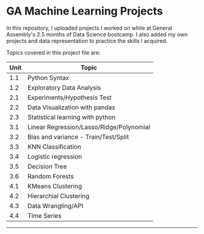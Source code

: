 # GA Machine Learning Projects

In  this repository, I uploaded projects I worked on while at General Assembly's 2.5 months of Data Science bootcamp. 
I also added my own projects and data representation to practice the skills I acquired.

Topics covered in this project file are:

| Unit | Topic |
| --- | --- |
| 1.1 | Python Syntax |
| 1.2 | Exploratory Data Analysis |
| 2.1 | Experiments/Hypothesis Test |
| 2.2 | Data Visualization with pandas |
| 2.3 | Statistical learning with python |
| 3.1 | Linear Regression/Lasso/Ridge/Polynomial |
| 3.2 | Bias and variance - Train/Test/Split |
| 3.3 | KNN Classification |
| 3.4 | Logistic regression |
| 3.5 | Decision Tree |
| 3.6 | Random Forests |
| 4.1 | KMeans Clustering |
| 4.2 | Hierarchial Clustering |
| 4.3 | Data Wrangling/API |
| 4.4 | Time Series |

---

